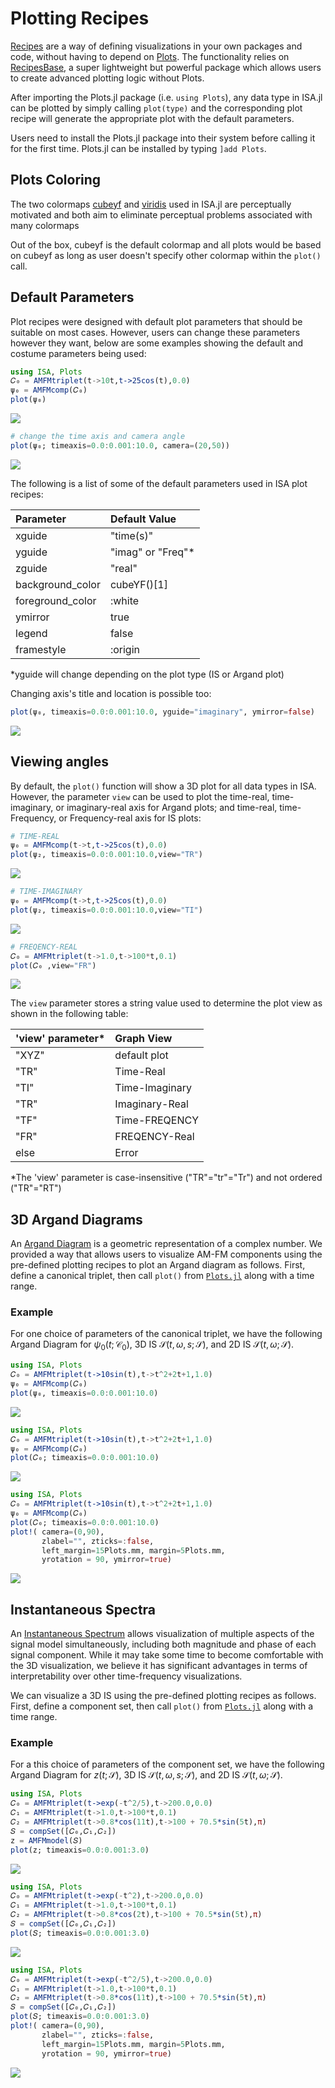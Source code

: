 # Plotting Recipes

[Recipes](https://docs.juliaplots.org/latest/recipes/) are a way of defining visualizations in your own packages and code, without having to depend on [Plots](http://docs.juliaplots.org/latest/). The functionality relies on [RecipesBase](http://juliaplots.org/RecipesBase.jl/stable/), a super lightweight but powerful package which allows users to create advanced plotting logic without Plots.

After importing the Plots.jl package (i.e. `using Plots`), any data type in ISA.jl can be plotted by simply calling `plot(type)` and the corresponding plot recipe will generate the appropriate plot with the default parameters.

Users need to install the Plots.jl package into their system before calling it for the first time. Plots.jl can be installed by typing `]add Plots`.

## Plots Coloring

The two colormaps [cubeyf](https://mycarta.wordpress.com/2013/02/21/perceptual-rainbow-palette-the-method/) and [viridis](https://www.youtube.com/watch?v=xAoljeRJ3lU) used in ISA.jl are perceptually motivated and both aim to eliminate perceptual problems associated with many colormaps

Out of the box, cubeyf is the default colormap and all plots would be based on cubeyf as long as user doesn't specify other colormap within the `plot()` call.

## Default Parameters

Plot recipes were designed with default plot parameters that should be suitable on most cases. However, users can change these parameters however they want, below are some examples showing the default and costume parameters being used:

```julia
using ISA, Plots
𝐶₀ = AMFMtriplet(t->10t,t->25cos(t),0.0)
ψ₀ = AMFMcomp(𝐶₀)
plot(ψ₀)
```
![](https://raw.githubusercontent.com/NMSU-ISA/ISA/master/docs/src/assets/default1.png)

```julia
# change the time axis and camera angle
plot(ψ₀; timeaxis=0.0:0.001:10.0, camera=(20,50))
```
![](https://raw.githubusercontent.com/NMSU-ISA/ISA/master/docs/src/assets/costum1.png)


The following is a list of some of the default parameters used in ISA plot recipes:

| Parameter | Default Value |
| :------ | :------ |
| xguide | "time(s)" |
| yguide | "imag" or "Freq"* |
| zguide | "real" |
| background_color | cubeYF()[1] |
| foreground_color | :white |
| ymirror | true |
| legend | false |
| framestyle | :origin |
*yguide will change depending on the plot type (IS or Argand plot)

Changing axis's title and location is possible too:
```julia
plot(ψ₀, timeaxis=0.0:0.001:10.0, yguide="imaginary", ymirror=false)
```
![](https://raw.githubusercontent.com/NMSU-ISA/ISA/master/docs/src/assets/costum2.png)

## Viewing angles

By default, the `plot()` function will show a 3D plot for all data types in ISA. However, the parameter `view` can be used to plot the time-real, time-imaginary, or imaginary-real axis for Argand plots; and time-real, time-Frequency, or Frequency-real axis for IS plots:

```julia
# TIME-REAL
ψ₀ = AMFMcomp(t->t,t->25cos(t),0.0)
plot(ψ₂, timeaxis=0.0:0.001:10.0,view="TR")
```
![](https://raw.githubusercontent.com/NMSU-ISA/ISA/master/docs/src/assets/TRview.png)

```julia
# TIME-IMAGINARY
ψ₀ = AMFMcomp(t->t,t->25cos(t),0.0)
plot(ψ₂, timeaxis=0.0:0.001:10.0,view="TI")
```
![](https://raw.githubusercontent.com/NMSU-ISA/ISA/master/docs/src/assets/TIview.png)

```julia
# FREQENCY-REAL
𝐶₀ = AMFMtriplet(t->1.0,t->100*t,0.1)
plot(𝐶₀ ,view="FR")
```
![](https://raw.githubusercontent.com/NMSU-ISA/ISA/master/docs/src/assets/FRview.png)

The `view` parameter stores a string value used to determine the plot view as shown in the following table:

| 'view' parameter* | Graph View |
| :------ | :------ |
| "XYZ" | default plot |
| "TR" | Time-Real |
| "TI" | Time-Imaginary |
| "TR" | Imaginary-Real |
| "TF" | Time-FREQENCY |
| "FR" | FREQENCY-Real |
| else | Error |
*The 'view' parameter is case-insensitive ("TR"="tr"="Tr") and not ordered ("TR"="RT")
## 3D Argand Diagrams
An [Argand Diagram](https://mathworld.wolfram.com/ArgandDiagram.html) is a geometric representation of a complex number. We provided a way that allows users to visualize AM-FM components using the pre-defined plotting recipes to plot an Argand diagram as follows. First, define a canonical triplet, then call `plot()` from [`Plots.jl`](http://docs.juliaplots.org/latest/)  along with a time range.
### Example
For one choice of parameters of the canonical triplet, we have the following Argand Diagram for $\psi_0(t;\mathscr{C}_0)$, 3D IS $\mathcal{S}(t,\omega,s;\mathscr{S})$, and 2D IS $\mathcal{S}(t,\omega;\mathscr{S})$.

```julia
using ISA, Plots
𝐶₀ = AMFMtriplet(t->10sin(t),t->t^2+2t+1,1.0)
ψ₀ = AMFMcomp(𝐶₀)
plot(ψ₀, timeaxis=0.0:0.001:10.0)
```
![](https://raw.githubusercontent.com/NMSU-ISA/ISA/master/docs/src/assets/IS_exAMFM4.png)

```julia
using ISA, Plots
𝐶₀ = AMFMtriplet(t->10sin(t),t->t^2+2t+1,1.0)
ψ₀ = AMFMcomp(𝐶₀)
plot(𝐶₀; timeaxis=0.0:0.001:10.0)

```
![](https://raw.githubusercontent.com/NMSU-ISA/ISA/master/docs/src/assets/IS_exAMFM5.png)

```julia
using ISA, Plots
𝐶₀ = AMFMtriplet(t->10sin(t),t->t^2+2t+1,1.0)
ψ₀ = AMFMcomp(𝐶₀)
plot(𝐶₀; timeaxis=0.0:0.001:10.0)
plot!( camera=(0,90),
       zlabel="", zticks=:false,
       left_margin=15Plots.mm, margin=5Plots.mm,
       yrotation = 90, ymirror=true)
```
![](https://raw.githubusercontent.com/NMSU-ISA/ISA/master/docs/src/assets/IS_exAMFM6.png)


## Instantaneous Spectra
An [Instantaneous Spectrum](https://web.nmsu.edu/~spsandov/ISA/literature.html#openModal1) allows visualization of multiple aspects of the signal model simultaneously, including both magnitude and phase of each signal component. While it may take some time to become comfortable with the 3D visualization, we believe it has significant advantages in terms of interpretability over other time-frequency visualizations.

We can visualize a 3D IS using the pre-defined plotting recipes as follows. First, define a component set, then  call `plot()` from [`Plots.jl`](http://docs.juliaplots.org/latest/)  along with a time range.
### Example
For a this choice of parameters of the component set, we have the following Argand Diagram for $z(t;\mathscr{S})$, 3D IS $\mathcal{S}(t,\omega,s;\mathscr{S})$, and 2D IS $\mathcal{S}(t,\omega;\mathscr{S})$.

```julia
using ISA, Plots
𝐶₀ = AMFMtriplet(t->exp(-t^2/5),t->200.0,0.0)
𝐶₁ = AMFMtriplet(t->1.0,t->100*t,0.1)
𝐶₂ = AMFMtriplet(t->0.8*cos(11t),t->100 + 70.5*sin(5t),π)
𝑆 = compSet([𝐶₀,𝐶₁,𝐶₂])
z = AMFMmodel(𝑆)
plot(z; timeaxis=0.0:0.001:3.0)
```
![](https://raw.githubusercontent.com/NMSU-ISA/ISA/master/docs/src/assets/IS_ex0.png)

```julia
using ISA, Plots
𝐶₀ = AMFMtriplet(t->exp(-t^2),t->200.0,0.0)
𝐶₁ = AMFMtriplet(t->1.0,t->100*t,0.1)
𝐶₂ = AMFMtriplet(t->0.8*cos(2t),t->100 + 70.5*sin(5t),π)
𝑆 = compSet([𝐶₀,𝐶₁,𝐶₂])
plot(𝑆; timeaxis=0.0:0.001:3.0)
```
![](https://raw.githubusercontent.com/NMSU-ISA/ISA/master/docs/src/assets/IS_ex1.png)

```julia
using ISA, Plots
𝐶₀ = AMFMtriplet(t->exp(-t^2/5),t->200.0,0.0)
𝐶₁ = AMFMtriplet(t->1.0,t->100*t,0.1)
𝐶₂ = AMFMtriplet(t->0.8*cos(11t),t->100 + 70.5*sin(5t),π)
𝑆 = compSet([𝐶₀,𝐶₁,𝐶₂])
plot(𝑆; timeaxis=0.0:0.001:3.0)
plot!( camera=(0,90),
       zlabel="", zticks=:false,
       left_margin=15Plots.mm, margin=5Plots.mm,
       yrotation = 90, ymirror=true)
```
![](https://raw.githubusercontent.com/NMSU-ISA/ISA/master/docs/src/assets/IS_ex2.png)
